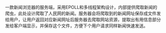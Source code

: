一款新闻浏览器的服务端，采用EPOLL和多线程架构设计，内部提供爬取新闻的爬虫，此处设计爬取了人民网的新闻。服务器会将爬取到的新闻网址保存成文件发给用户，让用户返回对应新闻网址后服务器去爬取网站资源，提取出有用信息部分发给客户端显示，并保存这个文件，方便下个用户请求同样新闻快速发送。
